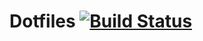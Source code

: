# Dotfiles [![Build Status](https://travis-ci.org/danihodovic/.dotfiles.svg?branch=master)](https://travis-ci.org/danihodovic/.dotfiles)
